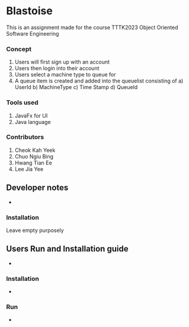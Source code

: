 # Blastoise
This is an assignment made for the course TTTK2023 Object Oriented Software Engineering

### Concept
1) Users will first sign up with an account
2) Users then login into their account
3) Users select a machine type to queue for
4) A queue item is created and added into the queuelist consisting of
    a) UserId
    b) MachineType
    c) Time Stamp
    d) QueueId

### Tools used
1) JavaFx for UI
2) Java language

### Contributors
1) Cheok Kah Yeek
2) Chuo Ngiu Bing
3) Hwang Tian Ee
4) Lee Jia Yee

## Developer notes
-
### Installation
Leave empty purposely

## Users Run and Installation guide
-
### Installation
-
### Run
-
